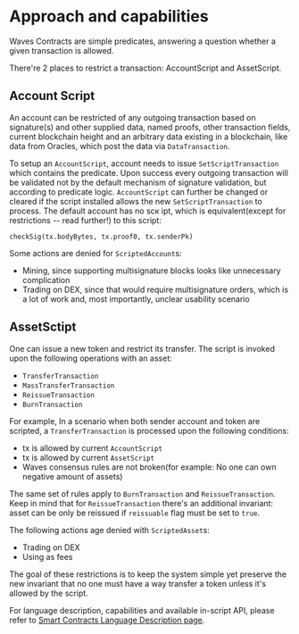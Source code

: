 # Approach and capabilities
Waves Contracts are simple predicates, answering a question whether a given transaction is allowed.

There're 2 places to restrict a transaction: AccountScript and AssetScript.

## Account Script
An account can be restricted of any outgoing transaction based on signature(s) and other supplied data, named proofs, other transaction fields, current blockchain height and an arbitrary data existing in a blockchain, like data from Oracles, which post the data via `DataTransaction`.

To setup an `AccountScript`, account needs to issue `SetScriptTransaction` which contains the predicate. Upon success every outgoing transaction will be validated not by the default mechanism of signature validation, but according to predicate logic. `AccountScript` can further be changed or cleared if the script installed allows the new `SetScriptTransaction` to process. The default account has no scк   ipt, which is equivalent(except for restrictions -- read further!) to this script:

```
checkSig(tx.bodyBytes, tx.proof0, tx.senderPk)
```

Some actions are denied for `ScriptedAccount`s:
 - Mining, since supporting multisignature blocks looks like  unnecessary complication
 - Trading on DEX, since that would require multisignature orders, which is a lot of work and, most importantly, unclear usability scenario

## AssetSctipt

One can issue a new token and restrict its transfer. The script is invoked upon the following operations with an asset:

 - `TransferTransaction`
 - `MassTransferTransaction`
 - `ReissueTransaction`
 - `BurnTransaction`

For example, In a scenario when both sender account and token are scripted, a `TransferTransaction` is processed upon the following conditions: 

 - tx is allowed by current `AccountScript`
 - tx is allowed by current `AssetScript`
 - Waves consensus rules are not broken(for example: No one can own negative amount of assets)

The same set of rules apply to `BurnTransaction` and `ReissueTransaction`. Keep in mind that for `ReissueTransaction` there's an additional invariant: asset can be only be reissued if `reissuable` flag must be set to `true`.

The following actions age denied with `ScriptedAsset`s:

 - Trading on DEX
 - Using as fees

The goal of these restrictions is to keep the system simple yet preserve the new invariant that no one must have a way transfer a token unless it's allowed by the script. 

For language description, capabilities and available in-script API, please refer to [Smart Contracts Language Description page](language-description.md).